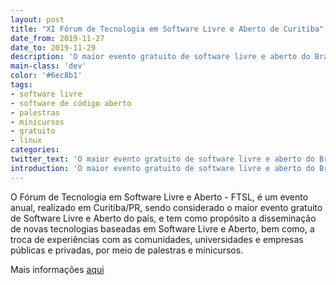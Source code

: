 ```yaml
---
layout: post
title: "XI Fórum de Tecnologia em Software Livre e Aberto de Curitiba"
date_from: 2019-11-27
date_to: 2019-11-29
description: 'O maior evento gratuito de software livre e aberto do Brasil.'
main-class: 'dev'
color: '#6ec8b1'
tags:
- software livre
- software de código aberto
- palestras
- minicursos
- gratuito
- linux
categories:
twitter_text: 'O maior evento gratuito de software livre e aberto do Brasil.'
introduction: 'O maior evento gratuito de software livre e aberto do Brasil.'
---
```


O Fórum de Tecnologia em Software Livre e Aberto - FTSL, é um evento anual, realizado em Curitiba/PR, sendo considerado o maior evento gratuito de Software Livre e Aberto do país, e tem como propósito a disseminação de novas tecnologias baseadas em Software Livre e Aberto, bem como, a troca de experiências com as comunidades, universidades e empresas públicas e privadas, por meio de palestras e minicursos.
 

 Mais informações [aqui](http://www.ftsl.org.br/ftsl11)
